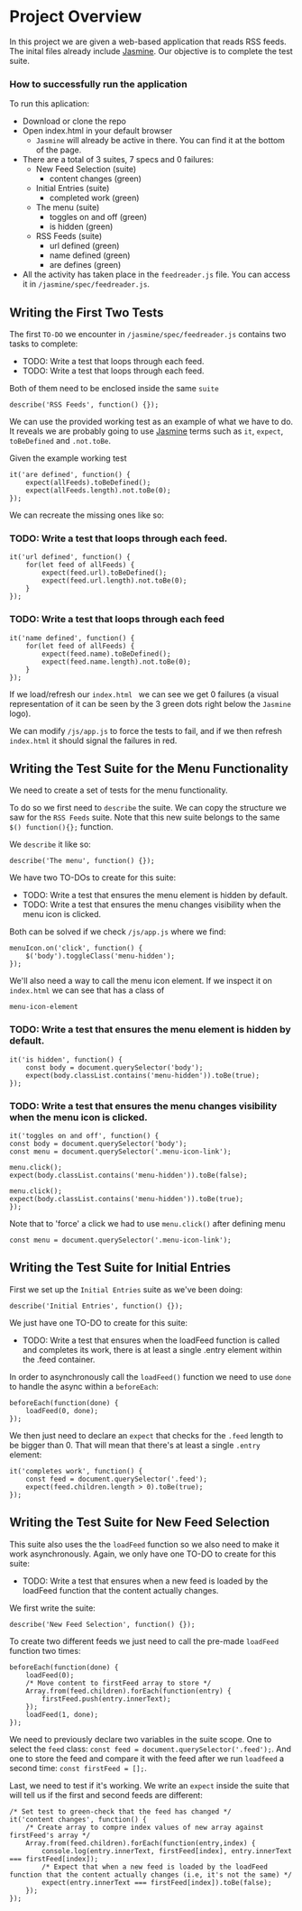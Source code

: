 # Project Overview

In this project we are given a web-based application that reads RSS feeds. The inital files already include [Jasmine](http://jasmine.github.io/). Our objective is to complete the test suite.

### How to successfully run the application
To run this aplication:
* Download or clone the repo
* Open index.html in your default browser
    * `Jasmine` will already be active in there. You can find it at the bottom of the page.
* There are a total of 3 suites, 7 specs and 0 failures:
    * New Feed Selection (suite)
        * content changes (green)
    * Initial Entries (suite)
        * completed work (green)
    * The menu (suite)
        * toggles on and off (green)
        * is hidden (green)
    * RSS Feeds (suite)
        * url defined (green)
        * name defined (green)
        * are defines (green)
* All the activity has taken place in the `feedreader.js` file. You can access it in `/jasmine/spec/feedreader.js`.


## Writing the First Two Tests

The first `TO-DO` we encounter in `/jasmine/spec/feedreader.js` contains two tasks to complete:
* TODO: Write a test that loops through each feed.
* TODO: Write a test that loops through each feed.

Both of them need to be enclosed inside the same `suite`
```
describe('RSS Feeds', function() {});
```

We can use the provided working test as an example of what we have to do. It reveals we are probably going to use [Jasmine](https://devhints.io/jasmine) terms such as `it`, `expect`, `toBeDefined` and `.not.toBe`.

Given the example working test 
```
it('are defined', function() {
    expect(allFeeds).toBeDefined();
    expect(allFeeds.length).not.toBe(0);
});
```

We can recreate the missing ones like so:

### TODO: Write a test that loops through each feed.
```
it('url defined', function() {
    for(let feed of allFeeds) {
        expect(feed.url).toBeDefined();
        expect(feed.url.length).not.toBe(0);
    }
});
```

### TODO: Write a test that loops through each feed
```
it('name defined', function() {
    for(let feed of allFeeds) {
        expect(feed.name).toBeDefined();
        expect(feed.name.length).not.toBe(0);
    }
});
```

If we load/refresh our `index.html ` we can see we get 0 failures (a visual representation of it can be seen by the 3 green dots right below the `Jasmine` logo).

We can modify `/js/app.js` to force the tests to fail, and if we then refresh `index.html` it should signal the failures in red.

## Writing the Test Suite for the Menu Functionality

We need to create a set of tests for the menu functionality.

To do so we first need to `describe` the suite. We can copy the structure we saw for the `RSS Feeds` suite. Note that this new suite belongs to the same `$() function(){};` function.

We `describe` it like so:
```
describe('The menu', function() {});
```

We have two TO-DOs to create for this suite:
* TODO: Write a test that ensures the menu element is hidden by default.
* TODO: Write a test that ensures the menu changes visibility when the menu icon is clicked.

Both can be solved if we check `/js/app.js` where we find:
```
menuIcon.on('click', function() {
    $('body').toggleClass('menu-hidden');
});
```
We'll also need a way to call the menu icon element. If we inspect it on `index.html` we can see that has a class of
```
menu-icon-element
```

### TODO: Write a test that ensures the menu element is hidden by default.
```
it('is hidden', function() {
    const body = document.querySelector('body');
    expect(body.classList.contains('menu-hidden')).toBe(true);
});
```

### TODO: Write a test that ensures the menu changes visibility when the menu icon is clicked.
```
it('toggles on and off', function() {
const body = document.querySelector('body');
const menu = document.querySelector('.menu-icon-link');

menu.click();
expect(body.classList.contains('menu-hidden')).toBe(false);

menu.click();
expect(body.classList.contains('menu-hidden')).toBe(true);
});
```

Note that to 'force' a click we had to use `menu.click()` after defining menu
```
const menu = document.querySelector('.menu-icon-link');
```

## Writing the Test Suite for Initial Entries

First we set up the `Initial Entries` suite as we've been doing:
```
describe('Initial Entries', function() {});
```

We just have one TO-DO to create for this suite:
* TODO: Write a test that ensures when the loadFeed function is called and completes its work, there is at least a single .entry element within the .feed container.

In order to asynchronously call the `loadFeed()` function we need to use `done` to handle the async within a `beforeEach`:
```
beforeEach(function(done) {
    loadFeed(0, done);
});
```

We then just need to declare an `expect` that checks for the `.feed` length to be bigger than 0. That will mean that there's at least a single `.entry` element:
```
it('completes work', function() {
    const feed = document.querySelector('.feed');
    expect(feed.children.length > 0).toBe(true);
});
```

## Writing the Test Suite for New Feed Selection

This suite also uses the the `loadFeed` function so we also need to make it work asynchronously. Again, we only have one TO-DO to create for this suite:
* TODO: Write a test that ensures when a new feed is loaded by the loadFeed function that the content actually changes.

We first write the suite:
```
describe('New Feed Selection', function() {});
```

To create two different feeds we just need to call the pre-made `loadFeed` function two times:
```
beforeEach(function(done) {
    loadFeed(0);
    /* Move content to firstFeed array to store */
    Array.from(feed.children).forEach(function(entry) {
        firstFeed.push(entry.innerText);
    });
    loadFeed(1, done);
});
```

We need to previously declare two variables in the suite scope. One to select the `feed` class: `const feed = document.querySelector('.feed');`. And one to store the feed and compare it with the feed after we run `loadfeed` a second time: `const firstFeed = [];`.

Last, we need to test if it's working. We write an `expect` inside the suite that will tell us if the first and second feeds are different:
```
/* Set test to green-check that the feed has changed */
it('content changes', function() {
    /* Create array to compre index values of new array against firstFeed's array */
    Array.from(feed.children).forEach(function(entry,index) {
        console.log(entry.innerText, firstFeed[index], entry.innerText === firstFeed[index]);
        /* Expect that when a new feed is loaded by the loadFeed function that the content actually changes (i.e, it's not the same) */
        expect(entry.innerText === firstFeed[index]).toBe(false);
    });
});
```
